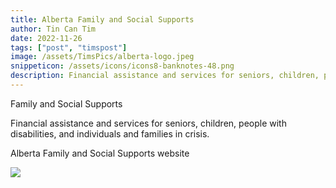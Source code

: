 ```yaml
---
title: Alberta Family and Social Supports
author: Tin Can Tim
date: 2022-11-26
tags: ["post", "timspost"]
image: /assets/TimsPics/alberta-logo.jpeg
snippeticon: /assets/icons/icons8-banknotes-48.png
description: Financial assistance and services for seniors, children, people with disabilities, and individuals and families in crisis.
---
```


<p class="subHeader">Family and Social Supports</p>

<p>
Financial assistance and services for seniors, children, people with disabilities, and individuals and families in crisis.
</p>

<div class="post__link">
<p>Alberta Family and Social Supports website</p>
<a href="https://www.alberta.ca/family-social-caregiver-supports.aspx" target="_blank"><img src="/assets/TimsPics/Alberta Family and social supports.png"></a>
</div>